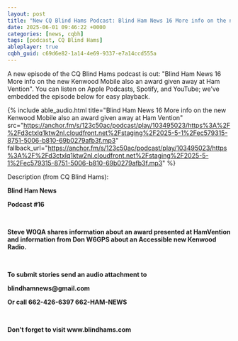```yaml
---
layout: post
title: "New CQ Blind Hams Podcast: Blind Ham News 16 More info on the new Kenwood Mobile also an award given away at Ham Vention"
date: 2025-06-01 09:46:22 +0000
categories: [news, cqbh]
tags: [podcast, CQ Blind Hams]
ableplayer: true
cqbh_guid: c69d6e82-1a14-4e69-9337-e7a14ccd555a
---
```


A new episode of the CQ Blind Hams podcast is out: "Blind Ham News 16 More info on the new Kenwood Mobile also an award given away at Ham Vention". You can listen on Apple Podcasts, Spotify, and YouTube; we’ve embedded the episode below for easy playback.

{% include able_audio.html title="Blind Ham News 16 More info on the new Kenwood Mobile also an award given away at Ham Vention" src="https://anchor.fm/s/123c50ac/podcast/play/103495023/https%3A%2F%2Fd3ctxlq1ktw2nl.cloudfront.net%2Fstaging%2F2025-5-1%2Fec579315-8751-5006-b810-69b0279afb3f.mp3" fallback_url="https://anchor.fm/s/123c50ac/podcast/play/103495023/https%3A%2F%2Fd3ctxlq1ktw2nl.cloudfront.net%2Fstaging%2F2025-5-1%2Fec579315-8751-5006-b810-69b0279afb3f.mp3" %}

Description (from CQ Blind Hams):

<p><strong>Blind Ham News</strong></p><p><strong>Podcast #16 </strong></p><p><br></p><p><strong>Steve W0QA shares information about an award presented at HamVention and information from Don W6GPS about an Accessible new Kenwood Radio.</strong></p><p><br></p><p><strong>To submit stories send an audio attachment to </strong></p><p><strong>blindhamnews@gmail.com</strong></p><p><strong>Or call 662-426-6397 662-HAM-NEWS </strong></p><p><br></p><p><strong>Don&#39;t forget to visit www.blindhams.com</strong></p>
